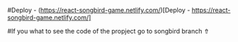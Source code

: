 #Deploy - (https://react-songbird-game.netlify.com/)[Deploy - https://react-songbird-game.netlify.com/]

#If you what to see the code of the propject go to songbird branch ⇮
